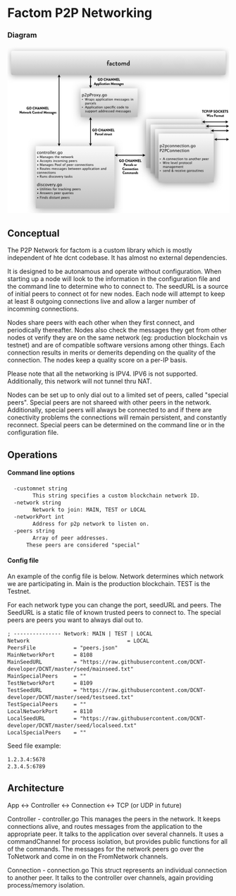 
# Factom P2P Networking

### Diagram
![diagram.jpg](https://raw.githubusercontent.com/DCNT-developer/dcnt/m2/p2p/diagram.jpg)

## Conceptual

The P2P Network for factom is a custom library which is mostly independent of hte dcnt codebase.  It has almost no external dependencies.

It is designed to be autonamous and operate without configuration.  When starting up a node will look to the information in the configuration file and the command line to determine who to connect to.  The seedURL is a source of initial peers to connect ot for new nodes.  Each node will attempt to keep at least 8 outgoing connections live and allow a larger number of incomming connections. 

Nodes share peers with each other when they first connect, and periodically thereafter.  Nodes also check the messages they get from other nodes ot verify they are on the same network (eg: production blockchain vs testnet) and are of compatible software versions among other things.  Each connection results in merits or demerits depending on the quality of the connection.  The nodes keep a quality score on a per-IP basis.

Please note that all the networking is IPV4.  IPV6 is not supported.  Additionally, this network will not tunnel thru NAT.

Nodes can be set up to only dial out to a limited set of peers, called "special peers".  Special peers are not shareed with other peers in the network. Additionally, special peers will always be connected to and if there are conectivity problems the connections will remain persistent, and constantly reconnect. Special peers can be determined on the command line or in the configuration file. 

## Operations

#### Command line options
```
  -customnet string
    	This string specifies a custom blockchain network ID.
  -network string
    	Network to join: MAIN, TEST or LOCAL
  -networkPort int
    	Address for p2p network to listen on.
  -peers string
    	Array of peer addresses. 
      These peers are considered "special"
```
#### Config file

An example of the config file is below.  Network determines which network we are participating in.  Main is the production blockchain.  TEST is the Testnet.

For each network type you can change the port, seedURL and peers.   The SeedURL is a static file of known trusted peers to connect to.  The special peers are peers you want to always dial out to.

````
; --------------- Network: MAIN | TEST | LOCAL
Network                               = LOCAL
PeersFile            = "peers.json"
MainNetworkPort      = 8108
MainSeedURL          = "https://raw.githubusercontent.com/DCNT-developer/DCNT/master/seed/mainseed.txt"
MainSpecialPeers     = ""
TestNetworkPort      = 8109
TestSeedURL          = "https://raw.githubusercontent.com/DCNT-developer/DCNT/master/seed/testseed.txt"
TestSpecialPeers     = ""
LocalNetworkPort     = 8110
LocalSeedURL         = "https://raw.githubusercontent.com/DCNT-developer/DCNT/master/seed/localseed.txt"
LocalSpecialPeers    = ""
````

Seed file example:
```
1.2.3.4:5678
2.3.4.5:6789
```

## Architecture

App <-> Controller <-> Connection <-> TCP (or UDP in future)

Controller - controller.go
This manages the peers in the network. It keeps connections alive, and routes messages 
from the application to the appropriate peer.  It talks to the application over several
channels. It uses a commandChannel for process isolation, but provides public functions
for all of the commands.  The messages for the network peers go over the ToNetwork and
come in on the FromNetwork channels.

Connection - connection.go
This struct represents an individual connection to another peer. It talks to the 
controller over channels, again providing process/memory isolation. 
